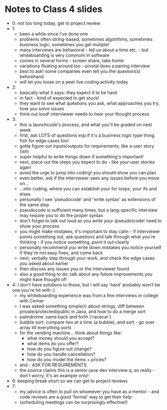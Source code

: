 # Notes to Class 4 slides

* 0: not too long today, get to project review
* 1:
  * been a while since I've done one
  * problems often string-based, sometimes algorithms, sometimes business logic, sometimes you get mutiple!
  * many interviews are behavioral - tell us about a time etc. - but whiteboarding is very commom in software
  * comes in several forms - screen share, take home
  * variations floating around too - pivotal does a pairing interview
  * best to ask! some companies even tell you the question(s) beforehand
  * will let you loose on a peer live coding activity today
* 2:
  * basically what it says: they expect it to be hard
  * in fact - kind of expected to get stuck!
  * they want to see what questions you ask, what approaches you try, how you solve issues
  * think out loud! interviewer needs to hear your thought process
* 3:
  * this is launchcode's process, and what you'll be graded on next week
  * first, ask LOTS of questions esp if it's a business logic type thing. fish for edge cases too!
  * gotta figure out inputs/outputs for requirements, like a user story (ish)
  * super helpful to write things down if something's important!
  * next, piece out the steps you expect to do - like your user stories again
  * avoid the urge to jump into coding! you should show you can plan
  * even better, ask if the interviewer sees any issues before you move on...
  * ...into coding, where you can establish your for loops, your ifs and elses
  * personally I see 'pseudocode' and 'write syntax' as extensions of the same step
  * pseudocode is sufficient many times, but a lang-specific interview may require you to do the proper syntax
  * don't forget to talk out loud as you write your (pseudo)code! need to show your process
  * you might make mistakes, it's important to stay calm - if interviewer points something out, ask questions and talk through what you're thinking - if you notice something, point it out clearly
  * personally recommend you write down mistakes you notice yourself if they're not easy fixes, and come back
  * next, verbally step through your work, and check the edge cases you asked about earlier
  * then discuss any issues you or the interviewer found
  * also a good thing to do: talk about any future improvements you might have thought of!
* 4: I don't have solutions to these, but I will say 'hard' probably won't be one you're hit with :)
  * my whiteboarding experience was from a few interviews in college with Cerner
  * I was asked something simple(r) about strings, diff between private/protected/public in Java, and how to do a merge sort
  * palindrome: same back and forth ('racecar')
  * bubble sort: compare two at a time (a bubble), and sort - go over array till everything sorts
  * for the vending machine... think about things like:
    * what money should you accept?
    * what items do you offer?
    * how do you figure out change?
    * how do you handle cancellation?
    * how do you model the items + prices?
  * and - ASK FOR REQUIREMENTS
  * the source claims this is a senior-java-dev interview q, so really - don't worry, it's an example only!
* 6: keeping break short so we can get to project reviews
* 7:
  * my advice is often to pull on whomever you have as a mentor - and code reviews are a good 'formal' way to get their help
  * (scheduling meetings can be surprisingly effective!)
